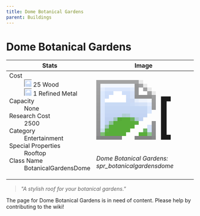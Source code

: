 ```yaml
---
title: Dome Botanical Gardens
parent: Buildings
---
```

# Dome Botanical Gardens

[//]: # (Pre-generated content)
<table><thead><tr><th>Stats</th><th>Image</th></tr></thead><tbody><tr><td><dl><dt>Cost</dt><dd><div class="resource-icon"><img style="object-position: -637px -751px;" src="https://tfe2-wiki.github.io/assets/sprites.png"></div> 25 Wood<br><div class="resource-icon"><img style="object-position: -795px -775px;" src="https://tfe2-wiki.github.io/assets/sprites.png"></div> 1 Refined Metal</dd><dt>Capacity</dt><dd>None</dd><dt>Research Cost</dt><dd>2500</dd><dt>Category</dt><dd>Entertainment</dd><dt>Special Properties</dt><dd>Rooftop</dd><dt>Class Name</dt><dd>BotanicalGardensDome</dd></dl></td><td><style>.building-image {width: 200px;height: 200px;overflow: hidden;position: relative;}.building-image img {image-rendering: pixelated;object-fit: none;transform: scale(10);transform-origin: left top;position: absolute;left: 0;top: 0;}.resource-image {width: 200px;height: 200px;overflow: hidden;position: relative;}.resource-image img {image-rendering: pixelated;object-fit: none;transform: scale(20);transform-origin: left top;position: absolute;left: 0;top: 0;}.building-icon {width: 20px;height: 20px;overflow: hidden;position: relative;display: inline-block;}.building-icon img {image-rendering: pixelated;object-fit: none;transform: scale(1);transform-origin: left top;position: absolute;left: 0;top: 0;}.resource-icon {width: 20px;height: 20px;overflow: hidden;position: relative;display: inline-block;}.resource-icon img {image-rendering: pixelated;object-fit: none;transform: scale(2);transform-origin: left top;position: absolute;left: 0;top: 0;}</style><div class="building-image"><img style="object-position: -733px -876px;" src="https://tfe2-wiki.github.io/assets/sprites.png" alt="Dome Botanical Gardens Back"><img style="object-position: -711px -593px;" src="https://tfe2-wiki.github.io/assets/sprites.png" alt="Dome Botanical Gardens"></div><i>Dome Botanical Gardens: spr_botanicalgardensdome</i></td></tr></tbody></table><blockquote><i>"A stylish roof for your botanical gardens."</i></blockquote>

The page for Dome Botanical Gardens is in need of content. Please help by contributing to the wiki!
